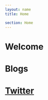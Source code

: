```yaml
---
layout: name 
title: Home

section: Home
---
```



Welcome
=======

Blogs
=====


[Twitter](http://twitter.com/arihersh)
====================================
